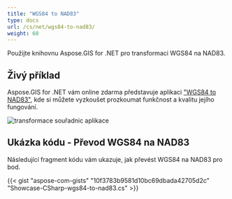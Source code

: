 ```yaml
---
title: "WGS84 to NAD83"
type: docs
url: /cs/net/wgs84-to-nad83/
weight: 60
---
```


Použijte knihovnu Aspose.GIS for .NET pro transformaci WGS84 na NAD83.

## **Živý příklad**

Aspose.GIS for .NET vám online zdarma představuje aplikaci ["WGS84 to NAD83"](https://products.aspose.app/gis/transformation/wgs84-to-nad83), kde si můžete vyzkoušet prozkoumat funkčnost a kvalitu jejího fungování.

![transformace souřadnic aplikace](transform-coordinates.png)

## **Ukázka kódu - Převod WGS84 na NAD83**

Následující fragment kódu vám ukazuje, jak převést WGS84 na NAD83 pro bod.

{{< gist "aspose-com-gists" "10f3783b9581d10bc69dbada42705d2c" "Showcase-CSharp-wgs84-to-nad83.cs" >}}
